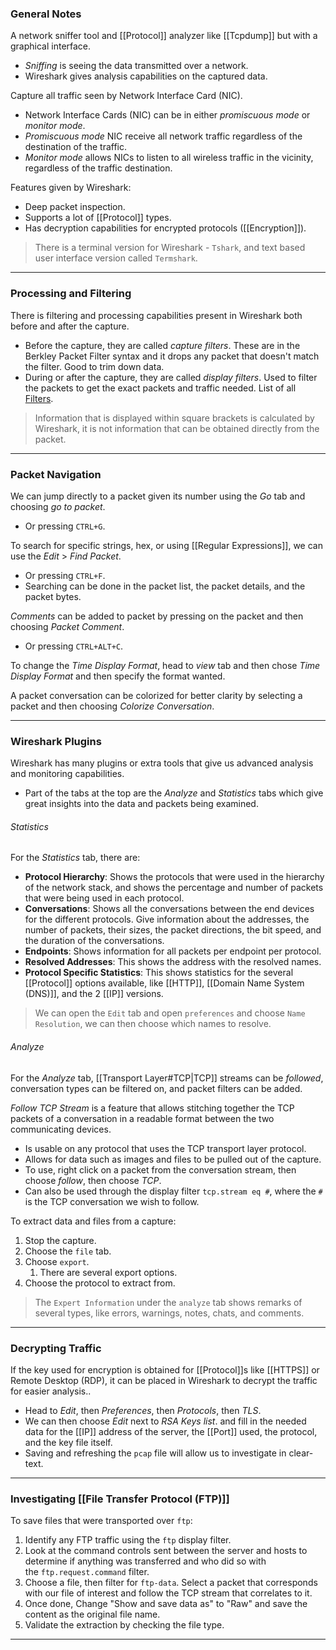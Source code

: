 ### General Notes

A network sniffer tool and [[Protocol]] analyzer like [[Tcpdump]] but with a graphical interface.
- *Sniffing* is seeing the data transmitted over a network.
- Wireshark gives analysis capabilities on the captured data.

Capture all traffic seen by Network Interface Card (NIC).
- Network Interface Cards (NIC) can be in either *promiscuous mode* or *monitor mode*.
- *Promiscuous mode* NIC receive all network traffic regardless of the destination of the traffic. 
- *Monitor mode* allows NICs to listen to all wireless traffic in the vicinity, regardless of the traffic destination.

Features given by Wireshark:
- Deep packet inspection.
- Supports a lot of [[Protocol]] types.
- Has decryption capabilities for encrypted protocols ([[Encryption]]).

> There is a terminal version for Wireshark - `Tshark`, and text based user interface version called `Termshark`.

---
### Processing and Filtering

There is filtering and processing capabilities present in Wireshark both before and after the capture.
- Before the capture, they are called *capture filters*. These are in the Berkley Packet Filter syntax and it drops any packet that doesn't match the filter. Good to trim down data.
- During or after the capture, they are called *display filters*. Used to filter the packets to get the exact packets and traffic needed. List of all [Filters](https://www.wireshark.org/docs/dfref/).

> Information that is displayed within square brackets is calculated by Wireshark, it is not information that can be obtained directly from the packet.

---
### Packet Navigation

We can jump directly to a packet given its number using the *Go* tab and choosing *go to packet*.
- Or pressing `CTRL+G`.

To search for specific strings, hex, or using [[Regular Expressions]], we can use the *Edit* > *Find Packet*.
- Or pressing `CTRL+F`.
- Searching can be done in the packet list, the packet details, and the packet bytes.

*Comments* can be added to packet by pressing on the packet and then choosing *Packet Comment*.
- Or pressing `CTRL+ALT+C`.

To change the *Time Display Format*, head to *view* tab and then chose *Time Display Format* and then specify the format wanted.

A packet conversation can be colorized for better clarity by selecting a packet and then choosing *Colorize Conversation*.

---
### Wireshark Plugins

Wireshark has many plugins or extra tools that give us advanced analysis and monitoring capabilities.
- Part of the tabs at the top are the *Analyze* and *Statistics* tabs which give great insights into the data and packets being examined.

###### Statistics
For the *Statistics* tab, there are:
- **Protocol Hierarchy**: Shows the protocols that were used in the hierarchy of the network stack, and shows the percentage and number of packets that were being used in each protocol.
- **Conversations**: Shows all the conversations between the end devices for the different protocols. Give information about the addresses, the number of packets, their sizes, the packet directions, the bit speed, and the duration of the conversations.
- **Endpoints**: Shows information for all packets per endpoint per protocol.
- **Resolved Addresses**: This shows the address with the resolved names.
- **Protocol Specific Statistics**: This shows statistics for the several [[Protocol]] options available, like [[HTTP]], [[Domain Name System (DNS)]], and the 2 [[IP]] versions.

> We can open the `Edit` tab and open `preferences` and choose `Name Resolution`, we can then choose which names to resolve.
###### Analyze
For the *Analyze* tab, [[Transport Layer#TCP|TCP]] streams can be *followed*, conversation types can be filtered on, and packet filters can be added.

*Follow TCP Stream* is a feature that allows stitching together the TCP packets of a conversation in a readable format between the two communicating devices.
- Is usable on any protocol that uses the TCP transport layer protocol.
- Allows for data such as images and files to be pulled out of the capture.
- To use, right click on a packet from the conversation stream, then choose *follow*, then choose *TCP*.
- Can also be used through the display filter `tcp.stream eq #`, where the `#` is the TCP conversation we wish to follow.

To extract data and files from a capture:
1. Stop the capture.
2. Choose the `file` tab.
3. Choose `export`.
	1. There are several export options.
4. Choose the protocol to extract from.

> The `Expert Information` under the `analyze` tab shows remarks of several types, like errors, warnings, notes, chats, and comments.

---
### Decrypting Traffic

If the key used for encryption is obtained for [[Protocol]]s like [[HTTPS]] or Remote Desktop (RDP), it can be placed in Wireshark to decrypt the traffic for easier analysis..
- Head to *Edit*, then *Preferences*, then *Protocols*, then *TLS*.
- We can then choose *Edit* next to *RSA Keys list*. and fill in the needed data for the [[IP]] address of the server, the [[Port]] used, the protocol, and the key file itself.
- Saving and refreshing the `pcap` file will allow us to investigate in clear-text.

---
### Investigating [[File Transfer Protocol (FTP)]]

To save files that were transported over `ftp`:
1. Identify any FTP traffic using the `ftp` display filter.
2. Look at the command controls sent between the server and hosts to determine if anything was transferred and who did so with the `ftp.request.command` filter.
3. Choose a file, then filter for `ftp-data`. Select a packet that corresponds with our file of interest and follow the TCP stream that correlates to it.
4. Once done, Change "Show and save data as" to "Raw" and save the content as the original file name.
5. Validate the extraction by checking the file type.

---
